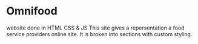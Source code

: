 # Omnifood
 website done in HTML CSS & JS
 This site gives a repersentation a food service providers online site. It is broken into sections with custom styling.
 
